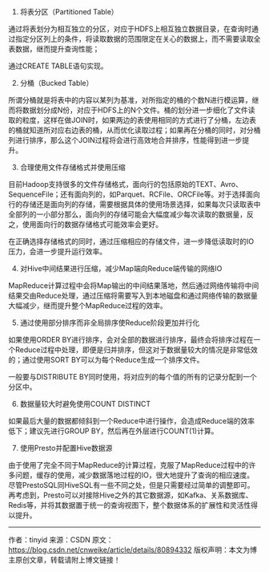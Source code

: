 1. 将表分区（Partitioned Table）

通过将表划分为相互独立的分区，对应于HDFS上相互独立数据目录，在查询时通过指定分区列上的条件，将读取数据的范围限定在关心的数据上，而不需要读取全表数据，继而提升查询性能；

通过CREATE TABLE语句实现。

2. 分桶（Bucked Table）

所谓分桶就是将表中的内容以某列为基准，对所指定的桶的个数N进行模运算，继而将数据划分成N份，对应于HDFS上的N个文件。桶的划分进一步细化了文件读取的粒度，这样在做JOIN时，如果两边的表使用相同的方式进行了分桶，左边表的桶就知道所对应右边表的桶，从而优化读取过程；如果再在分桶的同时，对分桶列进行排序，那么这个JOIN过程将会进行高效地合并排序，性能得到进一步提升。

3. 合理使用文件存储格式并使用压缩

目前Hadoop支持很多的文件存储格式，面向行的包括原始的TEXT、Avro、SequenceFile；还有面向列的，如Parquet、RCFile、ORCFile等。对于选择面向行的存储还是面向列的存储，需要根据具体的使用场景选择，如果每次只读取表中全部列的一小部分那么，面向列的存储可能会大幅度减少每次读取的数据量，反之，使用面向行的数据存储格式可能效率会更好。

在正确选择存储格式的同时，通过压缩相应的存储文件，进一步降低读取时的IO压力，会进一步提升运行效率。

4. 对Hive中间结果进行压缩，减少Map端向Reduce端传输的网络IO

MapReduce计算过程中会将Map输出的中间结果落地，然后通过网络传输将中间结果交由Reduce处理，通过压缩将需要写入到本地磁盘和通过网络传输的数据量大幅减少，继而提升整个MapReduce过程的效率。

5. 通过使用部分排序而非全局排序使Reduce阶段更加并行化

如果使用ORDER BY进行排序，会对全部的数据进行排序，最终会将排序过程在一个Reduce过程中处理，即便是归并排序，但这对于数据量较大的情况是非常低效的；通过使用SORT BY可以为每个Reduce生成一个排序文件。

一般要与DISTRIBUTE BY同时使用，将对应列的每个值的所有的记录分配到一个分区中。

6. 数据量较大时避免使用COUNT DISTINCT

如果最后大量的数据都倾斜到一个Reduce中进行操作，会造成Reduce端的效率低下；建议先进行GROUP BY，然后再在外层进行COUNT(1)计算。

7. 使用Presto并配置Hive数据源

由于使用了完全不同于MapReduce的计算过程，克服了MapReduce过程中的许多问题，缓存的使用，减少数据落地过程的IO，很大地提升了查询的相应速度。尽管PrestoSQL同HiveSQL有一些不同之处，但是只需要经过简单的调整即可。再考虑到，Presto可以对接除Hive之外的其它数据源，如Kafka、关系数据库、Redis等，并将其数据置于统一的查询视图下，整个数据体系的扩展性和灵活性得以提升。


--------------------- 
作者：tinyid 
来源：CSDN 
原文：https://blog.csdn.net/cnweike/article/details/80894332 
版权声明：本文为博主原创文章，转载请附上博文链接！
